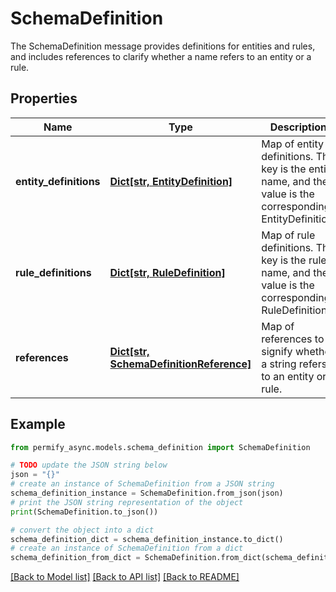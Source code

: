 # SchemaDefinition

The SchemaDefinition message provides definitions for entities and rules, and includes references to clarify whether a name refers to an entity or a rule.

## Properties

Name | Type | Description | Notes
------------ | ------------- | ------------- | -------------
**entity_definitions** | [**Dict[str, EntityDefinition]**](EntityDefinition.md) | Map of entity definitions. The key is the entity name, and the value is the corresponding EntityDefinition. | [optional] 
**rule_definitions** | [**Dict[str, RuleDefinition]**](RuleDefinition.md) | Map of rule definitions. The key is the rule name, and the value is the corresponding RuleDefinition. | [optional] 
**references** | [**Dict[str, SchemaDefinitionReference]**](SchemaDefinitionReference.md) | Map of references to signify whether a string refers to an entity or a rule. | [optional] 

## Example

```python
from permify_async.models.schema_definition import SchemaDefinition

# TODO update the JSON string below
json = "{}"
# create an instance of SchemaDefinition from a JSON string
schema_definition_instance = SchemaDefinition.from_json(json)
# print the JSON string representation of the object
print(SchemaDefinition.to_json())

# convert the object into a dict
schema_definition_dict = schema_definition_instance.to_dict()
# create an instance of SchemaDefinition from a dict
schema_definition_from_dict = SchemaDefinition.from_dict(schema_definition_dict)
```
[[Back to Model list]](../README.md#documentation-for-models) [[Back to API list]](../README.md#documentation-for-api-endpoints) [[Back to README]](../README.md)


